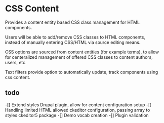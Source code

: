 # CSS Content
Provides a content entity based CSS class management for HTML components.

Users will be able to add/remove CSS classes to HTML components, instead of manually entering CSS/HTML via source editing means.

CSS options are sourced from content entities (for example terms), to allow for centeralized management of offered CSS classes to content authors, users, etc.

Text filters provide option to automatically update, track components using css content.

## todo
-[] Extend styles Drupal plugin, allow for content configuration setup
-[] Handling limited HTML allowed ckeditor configuration, passing array to styles ckeditor5 package
-[] Demo vocab creation
-[] Plugin validation